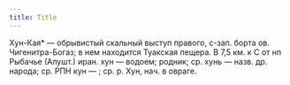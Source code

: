 ```yaml
---
title: Title
---
```


Хун-Кая* — обрывистый скальный выступ правого, с-зап. борта ов. Чигенитра-Богаз;
в нем находится Туакская пещера. В 7,5 км. к С от нп Рыбачье (Алушт.) иран. хун
— водоем; родник; ср. хунь — назв. др. народа; ср. РПН кун — ; ср. р. Хун, нач.
в овраге.
